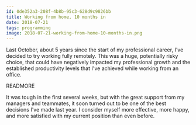 ```yaml
---
id: 0de352a3-208f-4b8b-95c3-628d9c9826bb
title: Working from home, 10 months in
date: 2018-07-21
tags: programming
image: 2018-07-21-working-from-home-10-months-in.png
---
```


Last October, about 5 years since the start of my professional career, I've
decided to try working fully remotely. This was a huge, potentially risky
choice, that could have negatively impacted my professional growth and the
established productivity levels that I've achieved while working from an office.

READMORE

It was tough in the first several weeks, but with the great support from my
managers and teammates, it soon turned out to be one of the best decisions I've
made last year. I consider myself more effective, more happy, and more satisfied
with my current position than even before.



